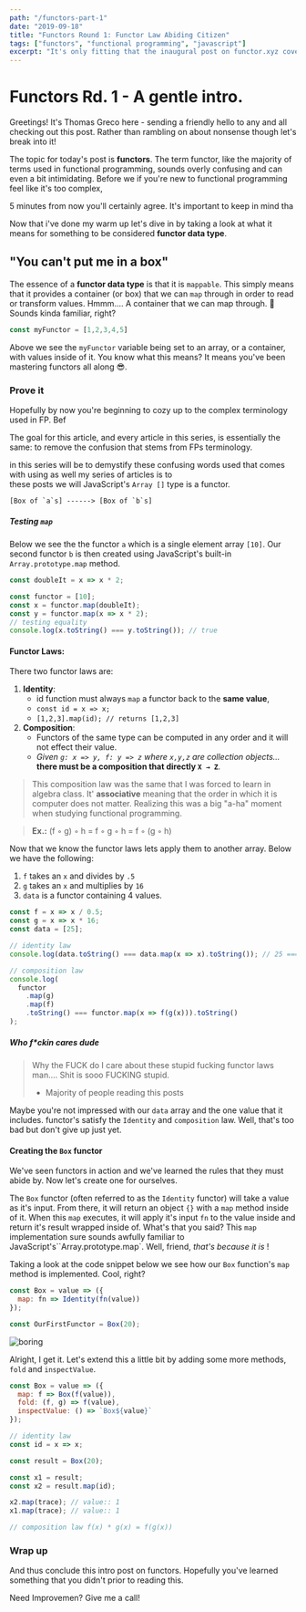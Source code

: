 ```yaml
---
path: "/functors-part-1"
date: "2019-09-18"
title: "Functors Round 1: Functor Law Abiding Citizen"
tags: ["functors", "functional programming", "javascript"]
excerpt: "It's only fitting that the inaugural post on functor.xyz covers the topics of functors! Anything else would be just criminal. That being said, this post will help readers demystify what a functor really is by learning about the functor laws. (spoiler: you've already been using them). To cap this off we will learn how to create our own home-made functor."
---
```


# Functors Rd. 1 - A gentle intro.
Greetings! It's Thomas Greco here - sending a friendly hello to any and all checking out this post. Rather than rambling on about nonsense though let's break into it! 

The topic for today's post is **functors**. The term functor, like the majority of terms used in functional programming, sounds overly confusing and can even a bit intimidating. Before we if you're new to functional programming feel like it's too complex,

5 minutes from now you'll certainly agree.
It's important to keep in mind tha

Now that i've done my warm up let's dive in by taking a look at what it means for something to be considered **functor data type**.

## "You can't put me in a box"

The essence of a **functor data type** is that it is `mappable`. This simply means that it provides a container (or box) that we can `map` through in order to read or transform values. Hmmm.... A container that we can map through. 🤔 Sounds kinda familiar, right? 

```js
const myFunctor = [1,2,3,4,5]
```

Above we see the `myFunctor` variable being set to an array, or a container, with values inside of it. You know what this means? It means you've been mastering functors all along 😎. 

### Prove it
Hopefully by now you're beginning to cozy up to the complex terminology used in FP. Bef

The goal for this article, and every article in this series, is essentially the same: to remove the confusion that stems from FPs terminology. 


in this series will be to demystify these confusing words used  that comes with using
as well my series of articles is to  
these posts we will
JavaScript's `Array []` type is a functor.

```				map(a→b)
[Box of `a`s] ------> [Box of `b`s]
```

##### Testing `map`

Below we see the the functor `a` which is a single element array `[10]`. Our second functor `b` is then created using JavaScript's built-in `Array.prototype.map` method.

```javascript
const doubleIt = x => x * 2;

const functor = [10];
const x = functor.map(doubleIt);
const y = functor.map(x => x * 2);
// testing equality
console.log(x.toString() === y.toString()); // true
```

#### Functor Laws:

There two functor laws are:

1. **Identity**:
   - id function must always `map` a functor back to the **same value**,
   - `const id = x => x;`
   - `[1,2,3].map(id); // returns [1,2,3]`
2. **Composition**:
   - Functors of the same type can be computed in any order and it will not effect their value.
   - _Given `g: x => y, f: y => z` where `x,y,z` are collection objects..._ **there must be a composition that directly `X → Z`**.

> This composition law was the same that I was forced to learn in algebra class. It' **associative** meaning that the order in which it is computer does not matter. Realizing this was a big "a-ha" moment when studying functional programming.

> **Ex.:** (f ◦ g) ◦ h = f ◦ g ◦ h = f ◦ (g ◦ h)

Now that we know the functor laws lets apply them to another array. Below we have the following:

1. `f` takes an `x` and divides by `.5`
2. `g` takes an `x` and multiplies by `16`
3. `data` is a functor containing 4 values.

```js
const f = x => x / 0.5;
const g = x => x * 16;
const data = [25];

// identity law
console.log(data.toString() === data.map(x => x).toString()); // 25 === 25

// composition law
console.log(
  functor
    .map(g)
    .map(f)
    .toString() === functor.map(x => f(g(x))).toString()
);
```

##### Who f\*ckin cares dude

> Why the FUCK do I care about these stupid fucking functor laws man.... Shit is sooo FUCKING stupid.
>
> - Majority of people reading this posts

Maybe you're not impressed with our `data` array and the one value that it includes. functor's satisfy the `Identity` and `composition` law. Well, that's too bad but don't give up just yet.

#### Creating the `Box` functor

We've seen functors in action and we've learned the rules that they must abide by. Now let's create one for ourselves.

The `Box` functor (often referred to as the `Identity` functor) will take a value as it's input. From there, it will return an object `{}` with a `map` method inside of it. When this `map` executes, it will apply it's input `fn` to the value inside and return it's result wrapped inside of. What's that you said? This `map` implementation sure sounds awfully familiar to JavaScript's``Array.prototype.map`. Well, friend, _that's because it is_ !

Taking a look at the code snippet below we see how our `Box` function's `map` method is implemented. Cool, right?

```javascript
const Box = value => ({
  map: fn => Identity(fn(value))
});

const OurFirstFunctor = Box(20);
```

![boring]('../../../imgs/boring.gif)

Alright, I get it. Let's extend this a little bit by adding some more methods, `fold` and `inspectValue`.

```javascript
const Box = value => ({
  map: f => Box(f(value)),
  fold: (f, g) => f(value),
  inspectValue: () => `Box${value}`
});
```

```js
// identity law
const id = x => x;

const result = Box(20);

const x1 = result;
const x2 = result.map(id);

x2.map(trace); // value:: 1
x1.map(trace); // value:: 1

// composition law f(x) * g(x) = f(g(x))
```

### Wrap up

And thus conclude this intro post on functors. Hopefully you've learned something that you didn't prior to reading this.

Need Improvemen? Give me a call!
